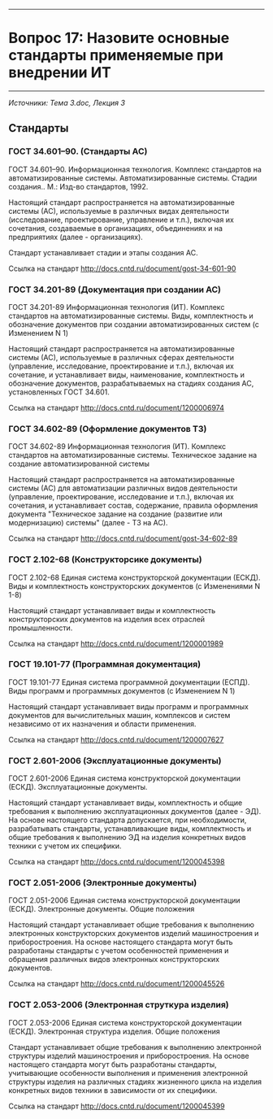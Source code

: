 ___
# Вопрос 17:	Назовите основные стандарты применяемые при внедрении ИТ
___

*Источники: Тема 3.doc, Лекция 3*

## Стандарты

### ГОСТ 34.601–90. (Стандарты АС)
ГОСТ 34.601–90. Информационная технология. Комплекс стандартов на автоматизированные системы. Автоматизированные системы. Стадии создания.. М.: Изд-во стандартов, 1992.

Настоящий стандарт распространяется на автоматизированные системы (АС), используемые в различных видах деятельности (исследование, проектирование, управление и т.п.), включая их сочетания, создаваемые в организациях, объединениях и на предприятиях (далее - организациях).

Стандарт устанавливает стадии и этапы создания АС.

Ссылка на стандарт http://docs.cntd.ru/document/gost-34-601-90


### ГОСТ 34.201-89 (Документация при создании АС)
ГОСТ 34.201-89 Информационная технология (ИТ). Комплекс стандартов на автоматизированные системы. Виды, комплектность и обозначение документов при создании автоматизированных систем (с Изменением N 1)

Настоящий стандарт распространяется на автоматизированные системы (АС), используемые в различных сферах деятельности (управление, исследование, проектирование и т.п.), включая их сочетание, и устанавливает виды, наименование, комплектность и обозначение документов, разрабатываемых на стадиях создания АС, установленных ГОСТ 34.601.

Ссылка на стандарт http://docs.cntd.ru/document/1200006974


### ГОСТ 34.602-89 (Оформление документов ТЗ)
ГОСТ 34.602-89 Информационная технология (ИТ). Комплекс стандартов на автоматизированные системы. Техническое задание на создание автоматизированной системы

Настоящий стандарт распространяется на автоматизированные системы (АС) для автоматизации различных видов деятельности (управление, проектирование, исследование и т.п.), включая их сочетания, и устанавливает состав, содержание, правила оформления документа "Техническое задание на создание (развитие или модернизацию) системы" (далее - ТЗ на АС).

Ссылка на стандарт http://docs.cntd.ru/document/gost-34-602-89

### ГОСТ 2.102-68 (Конструкторсике документы)
ГОСТ 2.102-68 Единая система конструкторской документации (ЕСКД). Виды и комплектность конструкторских документов (с Изменениями N 1-8)

Настоящий стандарт устанавливает виды и комплектность конструкторских документов на изделия всех отраслей промышленности.

Ссылка на стандарт http://docs.cntd.ru/document/1200001989

### ГОСТ 19.101-77 (Программная документация)
ГОСТ 19.101-77 Единая система программной документации (ЕСПД). Виды программ и программных документов (с Изменением N 1)

Настоящий стандарт устанавливает виды программ и программных документов для вычислительных машин, комплексов и систем независимо от их назначения и области применения.

Ссылка на стандарт http://docs.cntd.ru/document/1200007627

### ГОСТ 2.601-2006 (Эксплуатационные документы)
ГОСТ 2.601-2006 Единая система конструкторской документации (ЕСКД). Эксплуатационные документы.

Настоящий стандарт устанавливает виды, комплектность и общие требования к выполнению эксплуатационных документов (далее - ЭД).
На основе настоящего стандарта допускается, при необходимости, разрабатывать стандарты, устанавливающие виды, комплектность и общие требования к выполнению ЭД на изделия конкретных видов техники с учетом их специфики. 

Ссылка на стандарт http://docs.cntd.ru/document/1200045398


### ГОСТ 2.051-2006 (Электронные документы)
ГОСТ 2.051-2006 Единая система конструкторской документации (ЕСКД). Электронные документы. Общие положения

Настоящий стандарт устанавливает общие требования к выполнению электронных конструкторских документов изделий машиностроения и приборостроения.
На основе настоящего стандарта могут быть разработаны стандарты с учетом особенностей применения и обращения различных видов электронных конструкторских документов.

Ссылка на стандарт http://docs.cntd.ru/document/1200045526

### ГОСТ 2.053-2006 (Электронная струткура изделия)
ГОСТ 2.053-2006 Единая система конструкторской документации (ЕСКД). Электронная структура изделия. Общие положения

Стандарт устанавливает общие требования к выполнению электронной структуры изделий машиностроения и приборостроения.
На основе настоящего стандарта могут быть разработаны стандарты, учитывающие особенности выполнения и применения электронной структуры изделия на различных стадиях жизненного цикла на изделия конкретных видов техники в зависимости от их специфики.

Ссылка на стандарт http://docs.cntd.ru/document/1200045399

